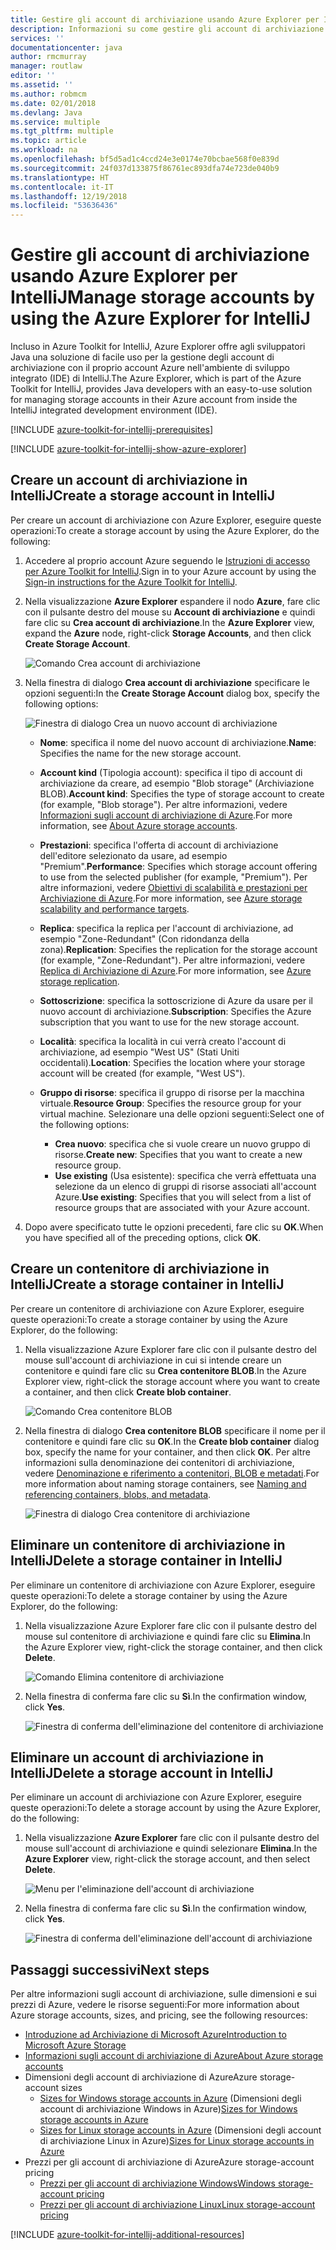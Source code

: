 ```yaml
---
title: Gestire gli account di archiviazione usando Azure Explorer per IntelliJ
description: Informazioni su come gestire gli account di archiviazione di Azure con Azure Explorer per IntelliJ.
services: ''
documentationcenter: java
author: rmcmurray
manager: routlaw
editor: ''
ms.assetid: ''
ms.author: robmcm
ms.date: 02/01/2018
ms.devlang: Java
ms.service: multiple
ms.tgt_pltfrm: multiple
ms.topic: article
ms.workload: na
ms.openlocfilehash: bf5d5ad1c4ccd24e3e0174e70bcbae568f0e839d
ms.sourcegitcommit: 24f037d133875f86761ec893dfa74e723de040b9
ms.translationtype: HT
ms.contentlocale: it-IT
ms.lasthandoff: 12/19/2018
ms.locfileid: "53636436"
---
```

# <a name="manage-storage-accounts-by-using-the-azure-explorer-for-intellij"></a><span data-ttu-id="e8cdb-103">Gestire gli account di archiviazione usando Azure Explorer per IntelliJ</span><span class="sxs-lookup"><span data-stu-id="e8cdb-103">Manage storage accounts by using the Azure Explorer for IntelliJ</span></span>

<span data-ttu-id="e8cdb-104">Incluso in Azure Toolkit for IntelliJ, Azure Explorer offre agli sviluppatori Java una soluzione di facile uso per la gestione degli account di archiviazione con il proprio account Azure nell'ambiente di sviluppo integrato (IDE) di IntelliJ.</span><span class="sxs-lookup"><span data-stu-id="e8cdb-104">The Azure Explorer, which is part of the Azure Toolkit for IntelliJ, provides Java developers with an easy-to-use solution for managing storage accounts in their Azure account from inside the IntelliJ integrated development environment (IDE).</span></span>

[!INCLUDE [azure-toolkit-for-intellij-prerequisites](../includes/azure-toolkit-for-intellij-prerequisites.md)]

[!INCLUDE [azure-toolkit-for-intellij-show-azure-explorer](../includes/azure-toolkit-for-intellij-show-azure-explorer.md)]

## <a name="create-a-storage-account-in-intellij"></a><span data-ttu-id="e8cdb-105">Creare un account di archiviazione in IntelliJ</span><span class="sxs-lookup"><span data-stu-id="e8cdb-105">Create a storage account in IntelliJ</span></span>

<span data-ttu-id="e8cdb-106">Per creare un account di archiviazione con Azure Explorer, eseguire queste operazioni:</span><span class="sxs-lookup"><span data-stu-id="e8cdb-106">To create a storage account by using the Azure Explorer, do the following:</span></span>

1. <span data-ttu-id="e8cdb-107">Accedere al proprio account Azure seguendo le [Istruzioni di accesso per Azure Toolkit for IntelliJ].</span><span class="sxs-lookup"><span data-stu-id="e8cdb-107">Sign in to your Azure account by using the [Sign-in instructions for the Azure Toolkit for IntelliJ].</span></span> 

2. <span data-ttu-id="e8cdb-108">Nella visualizzazione **Azure Explorer** espandere il nodo **Azure**, fare clic con il pulsante destro del mouse su **Account di archiviazione** e quindi fare clic su **Crea account di archiviazione**.</span><span class="sxs-lookup"><span data-stu-id="e8cdb-108">In the **Azure Explorer** view, expand the **Azure** node, right-click **Storage Accounts**, and then click **Create Storage Account**.</span></span>

   ![Comando Crea account di archiviazione][CS01]

3. <span data-ttu-id="e8cdb-110">Nella finestra di dialogo **Crea account di archiviazione** specificare le opzioni seguenti:</span><span class="sxs-lookup"><span data-stu-id="e8cdb-110">In the **Create Storage Account** dialog box, specify the following options:</span></span>

   ![Finestra di dialogo Crea un nuovo account di archiviazione][CS02]

   * <span data-ttu-id="e8cdb-112">**Nome**: specifica il nome del nuovo account di archiviazione.</span><span class="sxs-lookup"><span data-stu-id="e8cdb-112">**Name**: Specifies the name for the new storage account.</span></span>

   * <span data-ttu-id="e8cdb-113">**Account kind** (Tipologia account): specifica il tipo di account di archiviazione da creare, ad esempio "Blob storage" (Archiviazione BLOB).</span><span class="sxs-lookup"><span data-stu-id="e8cdb-113">**Account kind**: Specifies the type of storage account to create (for example, "Blob storage").</span></span> <span data-ttu-id="e8cdb-114">Per altre informazioni, vedere [Informazioni sugli account di archiviazione di Azure].</span><span class="sxs-lookup"><span data-stu-id="e8cdb-114">For more information, see [About Azure storage accounts].</span></span> 

   * <span data-ttu-id="e8cdb-115">**Prestazioni**: specifica l'offerta di account di archiviazione dell'editore selezionato da usare, ad esempio "Premium".</span><span class="sxs-lookup"><span data-stu-id="e8cdb-115">**Performance**: Specifies which storage account offering to use from the selected publisher (for example, "Premium").</span></span> <span data-ttu-id="e8cdb-116">Per altre informazioni, vedere [Obiettivi di scalabilità e prestazioni per Archiviazione di Azure].</span><span class="sxs-lookup"><span data-stu-id="e8cdb-116">For more information, see [Azure storage scalability and performance targets].</span></span> 

   * <span data-ttu-id="e8cdb-117">**Replica**: specifica la replica per l'account di archiviazione, ad esempio "Zone-Redundant" (Con ridondanza della zona).</span><span class="sxs-lookup"><span data-stu-id="e8cdb-117">**Replication**: Specifies the replication for the storage account (for example, "Zone-Redundant").</span></span> <span data-ttu-id="e8cdb-118">Per altre informazioni, vedere [Replica di Archiviazione di Azure].</span><span class="sxs-lookup"><span data-stu-id="e8cdb-118">For more information, see [Azure storage replication].</span></span> 

   * <span data-ttu-id="e8cdb-119">**Sottoscrizione**: specifica la sottoscrizione di Azure da usare per il nuovo account di archiviazione.</span><span class="sxs-lookup"><span data-stu-id="e8cdb-119">**Subscription**: Specifies the Azure subscription that you want to use for the new storage account.</span></span>

   * <span data-ttu-id="e8cdb-120">**Località**: specifica la località in cui verrà creato l'account di archiviazione, ad esempio "West US" (Stati Uniti occidentali).</span><span class="sxs-lookup"><span data-stu-id="e8cdb-120">**Location**: Specifies the location where your storage account will be created (for example, "West US").</span></span>

   * <span data-ttu-id="e8cdb-121">**Gruppo di risorse**: specifica il gruppo di risorse per la macchina virtuale.</span><span class="sxs-lookup"><span data-stu-id="e8cdb-121">**Resource Group**: Specifies the resource group for your virtual machine.</span></span> <span data-ttu-id="e8cdb-122">Selezionare una delle opzioni seguenti:</span><span class="sxs-lookup"><span data-stu-id="e8cdb-122">Select one of the following options:</span></span>
      * <span data-ttu-id="e8cdb-123">**Crea nuovo**: specifica che si vuole creare un nuovo gruppo di risorse.</span><span class="sxs-lookup"><span data-stu-id="e8cdb-123">**Create new**: Specifies that you want to create a new resource group.</span></span>
      * <span data-ttu-id="e8cdb-124">**Use existing** (Usa esistente): specifica che verrà effettuata una selezione da un elenco di gruppi di risorse associati all'account Azure.</span><span class="sxs-lookup"><span data-stu-id="e8cdb-124">**Use existing**: Specifies that you will select from a list of resource groups that are associated with your Azure account.</span></span>

4. <span data-ttu-id="e8cdb-125">Dopo avere specificato tutte le opzioni precedenti, fare clic su **OK**.</span><span class="sxs-lookup"><span data-stu-id="e8cdb-125">When you have specified all of the preceding options, click **OK**.</span></span>

## <a name="create-a-storage-container-in-intellij"></a><span data-ttu-id="e8cdb-126">Creare un contenitore di archiviazione in IntelliJ</span><span class="sxs-lookup"><span data-stu-id="e8cdb-126">Create a storage container in IntelliJ</span></span>

<span data-ttu-id="e8cdb-127">Per creare un contenitore di archiviazione con Azure Explorer, eseguire queste operazioni:</span><span class="sxs-lookup"><span data-stu-id="e8cdb-127">To create a storage container by using the Azure Explorer, do the following:</span></span>

1. <span data-ttu-id="e8cdb-128">Nella visualizzazione Azure Explorer fare clic con il pulsante destro del mouse sull'account di archiviazione in cui si intende creare un contenitore e quindi fare clic su **Crea contenitore BLOB**.</span><span class="sxs-lookup"><span data-stu-id="e8cdb-128">In the Azure Explorer view, right-click the storage account where you want to create a container, and then click **Create blob container**.</span></span>

   ![Comando Crea contenitore BLOB][CC01]

2. <span data-ttu-id="e8cdb-130">Nella finestra di dialogo **Crea contenitore BLOB** specificare il nome per il contenitore e quindi fare clic su **OK**.</span><span class="sxs-lookup"><span data-stu-id="e8cdb-130">In the **Create blob container** dialog box, specify the name for your container, and then click **OK**.</span></span> <span data-ttu-id="e8cdb-131">Per altre informazioni sulla denominazione dei contenitori di archiviazione, vedere [Denominazione e riferimento a contenitori, BLOB e metadati].</span><span class="sxs-lookup"><span data-stu-id="e8cdb-131">For more information about naming storage containers, see [Naming and referencing containers, blobs, and metadata].</span></span>

   ![Finestra di dialogo Crea contenitore di archiviazione][CC02]

## <a name="delete-a-storage-container-in-intellij"></a><span data-ttu-id="e8cdb-133">Eliminare un contenitore di archiviazione in IntelliJ</span><span class="sxs-lookup"><span data-stu-id="e8cdb-133">Delete a storage container in IntelliJ</span></span>

<span data-ttu-id="e8cdb-134">Per eliminare un contenitore di archiviazione con Azure Explorer, eseguire queste operazioni:</span><span class="sxs-lookup"><span data-stu-id="e8cdb-134">To delete a storage container by using the Azure Explorer, do the following:</span></span>

1. <span data-ttu-id="e8cdb-135">Nella visualizzazione Azure Explorer fare clic con il pulsante destro del mouse sul contenitore di archiviazione e quindi fare clic su **Elimina**.</span><span class="sxs-lookup"><span data-stu-id="e8cdb-135">In the Azure Explorer view, right-click the storage container, and then click **Delete**.</span></span>

   ![Comando Elimina contenitore di archiviazione][DC01]

2. <span data-ttu-id="e8cdb-137">Nella finestra di conferma fare clic su **Sì**.</span><span class="sxs-lookup"><span data-stu-id="e8cdb-137">In the confirmation window, click **Yes**.</span></span>

   ![Finestra di conferma dell'eliminazione del contenitore di archiviazione][DC02]

## <a name="delete-a-storage-account-in-intellij"></a><span data-ttu-id="e8cdb-139">Eliminare un account di archiviazione in IntelliJ</span><span class="sxs-lookup"><span data-stu-id="e8cdb-139">Delete a storage account in IntelliJ</span></span>

<span data-ttu-id="e8cdb-140">Per eliminare un account di archiviazione con Azure Explorer, eseguire queste operazioni:</span><span class="sxs-lookup"><span data-stu-id="e8cdb-140">To delete a storage account by using the Azure Explorer, do the following:</span></span>

1. <span data-ttu-id="e8cdb-141">Nella visualizzazione **Azure Explorer** fare clic con il pulsante destro del mouse sull'account di archiviazione e quindi selezionare **Elimina**.</span><span class="sxs-lookup"><span data-stu-id="e8cdb-141">In the **Azure Explorer** view, right-click the storage account, and then select **Delete**.</span></span>

   ![Menu per l'eliminazione dell'account di archiviazione][DS01]

2. <span data-ttu-id="e8cdb-143">Nella finestra di conferma fare clic su **Sì**.</span><span class="sxs-lookup"><span data-stu-id="e8cdb-143">In the confirmation window, click **Yes**.</span></span>

   ![Finestra di conferma dell'eliminazione dell'account di archiviazione][DS02]

## <a name="next-steps"></a><span data-ttu-id="e8cdb-145">Passaggi successivi</span><span class="sxs-lookup"><span data-stu-id="e8cdb-145">Next steps</span></span>

<span data-ttu-id="e8cdb-146">Per altre informazioni sugli account di archiviazione, sulle dimensioni e sui prezzi di Azure, vedere le risorse seguenti:</span><span class="sxs-lookup"><span data-stu-id="e8cdb-146">For more information about Azure storage accounts, sizes, and pricing, see the following resources:</span></span>

* <span data-ttu-id="e8cdb-147">[Introduzione ad Archiviazione di Microsoft Azure]</span><span class="sxs-lookup"><span data-stu-id="e8cdb-147">[Introduction to Microsoft Azure Storage]</span></span>
* <span data-ttu-id="e8cdb-148">[Informazioni sugli account di archiviazione di Azure]</span><span class="sxs-lookup"><span data-stu-id="e8cdb-148">[About Azure storage accounts]</span></span>
* <span data-ttu-id="e8cdb-149">Dimensioni degli account di archiviazione di Azure</span><span class="sxs-lookup"><span data-stu-id="e8cdb-149">Azure storage-account sizes</span></span>
  * <span data-ttu-id="e8cdb-150">[Sizes for Windows storage accounts in Azure] (Dimensioni degli account di archiviazione Windows in Azure)</span><span class="sxs-lookup"><span data-stu-id="e8cdb-150">[Sizes for Windows storage accounts in Azure]</span></span>
  * <span data-ttu-id="e8cdb-151">[Sizes for Linux storage accounts in Azure] (Dimensioni degli account di archiviazione Linux in Azure)</span><span class="sxs-lookup"><span data-stu-id="e8cdb-151">[Sizes for Linux storage accounts in Azure]</span></span>
* <span data-ttu-id="e8cdb-152">Prezzi per gli account di archiviazione di Azure</span><span class="sxs-lookup"><span data-stu-id="e8cdb-152">Azure storage-account pricing</span></span>
  * <span data-ttu-id="e8cdb-153">[Prezzi per gli account di archiviazione Windows]</span><span class="sxs-lookup"><span data-stu-id="e8cdb-153">[Windows storage-account pricing]</span></span>
  * <span data-ttu-id="e8cdb-154">[Prezzi per gli account di archiviazione Linux]</span><span class="sxs-lookup"><span data-stu-id="e8cdb-154">[Linux storage-account pricing]</span></span>

[!INCLUDE [azure-toolkit-for-intellij-additional-resources](../includes/azure-toolkit-for-intellij-additional-resources.md)]

<!-- URL List -->

[Istruzioni di accesso per Azure Toolkit for IntelliJ]: ./azure-toolkit-for-intellij-sign-in-instructions.md
[Sign-in instructions for the Azure Toolkit for IntelliJ]: ./azure-toolkit-for-intellij-sign-in-instructions.md
[Introduzione ad Archiviazione di Microsoft Azure]: /azure/storage/storage-introduction
[Introduction to Microsoft Azure Storage]: /azure/storage/storage-introduction
[Informazioni sugli account di archiviazione di Azure]: /azure/storage/storage-create-storage-account
[About Azure storage accounts]: /azure/storage/storage-create-storage-account
[Replica di Archiviazione di Azure]: /azure/storage/storage-redundancy
[Azure storage replication]: /azure/storage/storage-redundancy
[Obiettivi di scalabilità e prestazioni per Archiviazione di Azure]: /azure/storage/storage-scalability-targets
[Azure storage scalability and Performance Targets]: /azure/storage/storage-scalability-targets
[Denominazione e riferimento a contenitori, BLOB e metadati]: http://go.microsoft.com/fwlink/?LinkId=255555
[Naming and referencing containers, blobs, and metadata]: http://go.microsoft.com/fwlink/?LinkId=255555

[Sizes for Windows storage accounts in Azure]: /azure/virtual-machines/virtual-machines-windows-sizes (Dimensioni degli account di archiviazione Windows in Azure)
[Sizes for Linux storage accounts in Azure]: /azure/virtual-machines/virtual-machines-linux-sizes (Dimensioni degli account di archiviazione Linux in Azure)
[Prezzi per gli account di archiviazione Windows]: https://azure.microsoft.com/pricing/details/virtual-machines/windows/
[Windows storage-account pricing]: https://azure.microsoft.com/pricing/details/virtual-machines/windows/
[Prezzi per gli account di archiviazione Linux]: https://azure.microsoft.com/pricing/details/virtual-machines/linux/
[Linux storage-account pricing]: https://azure.microsoft.com/pricing/details/virtual-machines/linux/

<!-- IMG List -->

[CS01]: media/azure-toolkit-for-intellij-managing-storage-accounts-using-azure-explorer/CS01.png
[CS02]: media/azure-toolkit-for-intellij-managing-storage-accounts-using-azure-explorer/CS02.png
[CC01]: media/azure-toolkit-for-intellij-managing-storage-accounts-using-azure-explorer/CC01.png
[CC02]: media/azure-toolkit-for-intellij-managing-storage-accounts-using-azure-explorer/CC02.png

[DS01]: media/azure-toolkit-for-intellij-managing-storage-accounts-using-azure-explorer/DS01.png
[DS02]: media/azure-toolkit-for-intellij-managing-storage-accounts-using-azure-explorer/DS02.png
[DC01]: media/azure-toolkit-for-intellij-managing-storage-accounts-using-azure-explorer/DC01.png
[DC02]: media/azure-toolkit-for-intellij-managing-storage-accounts-using-azure-explorer/DC02.png
